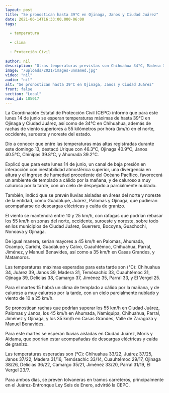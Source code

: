 ```yaml
---
layout: post
title: "Se pronostican hasta 39°C en Ojinaga, Janos y Ciudad Juárez"
date: 2021-06-14T16:33:00.000-06:00
tags:
  
  - temperatura
  
  - clima
  
  - Protección Civil
  
author: nil
description: "Otras temperaturas previstas son Chihuahua 34°C, Madera 31°C, Temósachic 33°C, Cuauhtémoc 31°C, Delicias 38°C, Camargo 37°C, Jiménez 35°C, Parral 33°C y El Vergel 25, informa Protección Civil; se prevén lluvias aisladas en zonas del norte y noreste del estado"
image: "/uploads/2021/images-unnamed.jpg"
video: "nil"
audio: "nil"
alt: "Se pronostican hasta 39°C en Ojinaga, Janos y Ciudad Juárez"
front: false
section: "Local"
news_id: 185017
---
```


La Coordinación Estatal de Protección Civil (CEPC) informó que para este lunes 14 de junio se esperan temperaturas máximas de hasta 39°C en Ojinaga y Ciudad Juárez, así como de 34°C en Chihuahua, además de rachas de viento superiores a 55 kilómetros por hora (km/h) en el norte, occidente, suroeste y noreste del estado.

Dio a conocer que entre las temperaturas más altas registradas durante este domingo 13, destacó Urique con 46.3°C, Ojinaga 40.9°C, Janos 40.5°C, Chínipas 39.8°C, y Ahumada 39.2°C.

Explicó que para este lunes 14 de junio, un canal de baja presión en interacción con inestabilidad atmosférica superior, una divergencia en altura y el ingreso de humedad procedente del Océano Pacífico, favorecerá un ambiente de templado a cálido por la mañana, y de caluroso a muy caluroso por la tarde, con un cielo de despejado a parcialmente nublado.

También, indicó que se prevén lluvias aisladas en áreas del norte y noreste de la entidad, como Guadalupe, Juárez, Palomas y Ojinaga, que pudieran acompañarse de descargas eléctricas y caída de granizo.

El viento se mantendrá entre 10 y 25 km/h, con ráfagas que podrían rebasar los 55 km/h en zonas del norte, occidente, suroeste y noreste, sobre todo en los municipios de Ciudad Juárez, Guerrero, Bocoyna, Guachochi, Nonoava y Ojinaga.

De igual manera, serían mayores a 45 km/h en Palomas, Ahumada, Ocampo, Carichí, Guadalupe y Calvo, Cuauhtémoc, Chihuahua, Parral, Jiménez, y Manuel Benavides, así como a 35 km/h en Casas Grandes, y Matamoros.

Las temperaturas máximas esperadas para esta tarde son (°C): Chihuahua 34, Juárez 39, Janos 39, Madera 31, Temósachic 33, Cuauhtémoc 31, Ojinaga 39, Delicias 38, Camargo 37, Jiménez 35, Parral 33, y El Vergel 25.

Para el martes 15 habrá un clima de templado a cálido por la mañana, y de caluroso a muy caluroso por la tarde, con un cielo parcialmente nublado y viento de 10 a 25 km/h.

Se pronostican rachas que podrían superar los 55 km/h en Ciudad Juárez, Palomas y Janos, los 45 km/h en Ahumada, Namiquipa, Chihuahua, Parral, Jiménez y Ojinaga, y los 35 km/h en Casas Grandes, Valle de Zaragoza y Manuel Benavides.

Para este martes se esperan lluvias aisladas en Ciudad Juárez, Moris y Aldama, que podrían estar acompañadas de descargas eléctricas y caída de granizo.

Las temperaturas esperadas son (°C): Chihuahua 33/22, Juárez 37/25, Janos 37/22, Madera 31/16, Temósachic 33/14, Cuauhtémoc 29/17, Ojinaga 38/26, Delicias 36/22, Camargo 35/21, Jiménez 33/20, Parral 31/19, El Vergel 23/7.

Para ambos días, se prevén tolvaneras en tramos carreteros, principalmente en el Juárez-Entronque Ley Seis de Enero, advirtió la CEPC.